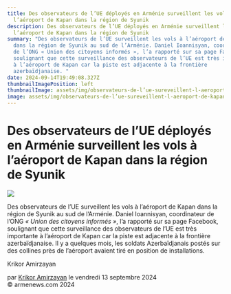 ```yaml
---
title: Des observateurs de l’UE déployés en Arménie surveillent les vols à
  l’aéroport de Kapan dans la région de Syunik
description: Des observateurs de l’UE déployés en Arménie surveillent les vols à
  l’aéroport de Kapan dans la région de Syunik
summary: "Des observateurs de l’UE surveillent les vols à l’aéroport de Kapan
  dans la région de Syunik au sud de l’Arménie. Daniel Ioannisyan, coordinateur
  de l’ONG « Union des citoyens informés », l’a rapporté sur sa page Facebook,
  soulignant que cette surveillance des observateurs de l’UE est très importante
  à l’aéroport de Kapan car la piste est adjacente à la frontière
  azerbaïdjanaise. "
date: 2024-09-14T19:49:08.327Z
thumbnailImagePosition: left
thumbnailImage: assets/img/observateurs-de-l’ue-sureveillent-l-aeroport-de-kapan.jpg
image: assets/img/observateurs-de-l’ue-sureveillent-l-aeroport-de-kapan.jpg
---
```

<!--StartFragment-->

# Des observateurs de l’UE déployés en Arménie surveillent les vols à l’aéroport de Kapan dans la région de Syunik



![](https://www.armenews.com/IMG/arton119289.jpg)

Des observateurs de l’UE surveillent les vols à l’aéroport de Kapan dans la région de Syunik au sud de l’Arménie. Daniel Ioannisyan, coordinateur de l’ONG *« Union des citoyens informés »*, l’a rapporté sur sa page Facebook, soulignant que cette surveillance des observateurs de l’UE est très importante à l’aéroport de Kapan car la piste est adjacente à la frontière azerbaïdjanaise. Il y a quelques mois, les soldats Azerbaïdjanais postés sur des collines près de l’aéroport avaient tiré en position de installations.

Krikor Amirzayan

par [Krikor Amirzayan](https://www.armenews.com/spip.php?page=auteur&id_auteur=33) le vendredi 13 septembre 2024\
© armenews.com 2024

<!--EndFragment-->